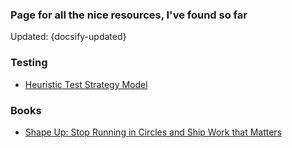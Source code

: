 ### Page for all the nice resources, I've found so far

Updated: {docsify-updated}


### Testing
- [Heuristic Test Strategy Model](https://www.satisfice.com/download/heuristic-test-strategy-model)



### Books

- [Shape Up: Stop Running in Circles and Ship Work that Matters](https://basecamp.com/shapeup/shape-up.pdf)
